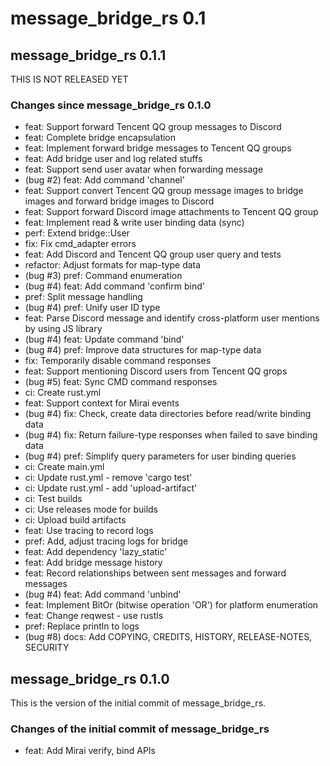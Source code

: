 # message_bridge_rs 0.1

## message_bridge_rs 0.1.1

THIS IS NOT RELEASED YET

### Changes since message_bridge_rs 0.1.0

* feat: Support forward Tencent QQ group messages to Discord
* feat: Complete bridge encapsulation
* feat: Implement forward bridge messages to Tencent QQ groups
* feat: Add bridge user and log related stuffs
* feat: Support send user avatar when forwarding message
* (bug #2) feat: Add command 'channel'
* feat: Support convert Tencent QQ group message images to bridge images and
  forward bridge images to Discord
* feat: Support forward Discord image attachments to Tencent QQ group
* feat: Implement read & write user binding data (sync)
* perf: Extend bridge::User
* fix: Fix cmd_adapter errors
* feat: Add Discord and Tencent QQ group user query and tests
* refactor: Adjust formats for map-type data
* (bug #3) pref: Command enumeration
* (bug #4) feat: Add command 'confirm bind'
* pref: Split message handling
* (bug #4) pref: Unify user ID type
* feat: Parse Discord message and identify cross-platform user mentions by using
  JS library
* (bug #4) feat: Update command 'bind'
* (bug #4) pref: Improve data structures for map-type data
* fix: Temporarily disable command responses
* feat: Support mentioning Discord users from Tencent QQ grops
* (bug #5) feat: Sync CMD command responses
* ci: Create rust.yml
* feat: Support context for Mirai events
* (bug #4) fix: Check, create data directories before read/write binding data
* (bug #4) fix: Return failure-type responses when failed to save binding data
* (bug #4) pref: Simplify query parameters for user binding queries
* ci: Create main.yml
* ci: Update rust.yml - remove 'cargo test'
* ci: Update rust.yml - add 'upload-artifact'
* ci: Test builds
* ci: Use releases mode for builds
* ci: Upload build artifacts
* feat: Use tracing to record logs
* pref: Add, adjust tracing logs for bridge
* feat: Add dependency 'lazy_static'
* feat: Add bridge message history
* feat: Record relationships between sent messages and forward messages
* (bug #4) feat: Add command 'unbind'
* feat: Implement BitOr (bitwise operation 'OR') for platform enumeration
* feat: Change reqwest - use rustls
* pref: Replace println to logs
* (bug #8) docs: Add COPYING, CREDITS, HISTORY, RELEASE-NOTES, SECURITY

## message_bridge_rs 0.1.0

This is the version of the initial commit of message_bridge_rs.

### Changes of the initial commit of message_bridge_rs

* feat: Add Mirai verify, bind APIs
